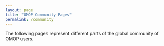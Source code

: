 ```yaml
---
layout: page
title: "OMOP Community Pages"
permalink: /community
---
```

The following pages represent different parts of the global community of OMOP users.

